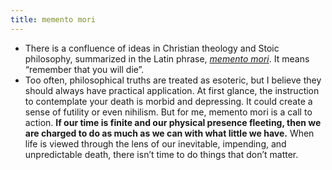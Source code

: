 ```yaml
---
title: memento mori
---
```


- There is a confluence of ideas in Christian theology and Stoic philosophy, summarized in the Latin phrase, *[memento mori](https://breakingmuscle.com/fitness/you-dont-have-time)*. It means “remember that you will die”.
- Too often, philosophical truths are treated as esoteric, but I believe they should always have practical application. At first glance, the instruction to contemplate your death is morbid and depressing. It could create a sense of futility or even nihilism. But for me, memento mori is a call to action. **If our time is finite and our physical presence fleeting, then we are charged to do as much as we can with what little we have.** When life is viewed through the lens of our inevitable, impending, and unpredictable death, there isn’t time to do things that don’t matter.
